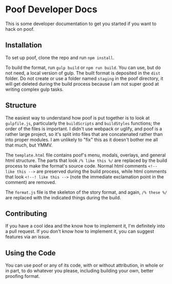 # Poof Developer Docs

This is some developer documentation to get you started if you want to hack on poof.

## Installation

To set up poof, clone the repo and run `npm install`.

To build the format, run `gulp build` or `npm run build`. You can use, but do not need, a local version of gulp. The built format is deposited in the `dist` folder. Do not create or use a folder named `staging` in the poof directory, it will get deleted during the build process because I am not super good at writing complex gulp tasks.

## Structure

The easiest way to understand how poof is put together is to look at `gulpfile.js`, particularly the `buildScripts` and `buildStyles` functions; the order of the files is important. I didn't use webpack or uglify, and poof is a rather large project, so it's split into files that are concatenated rather than into proper modules. I am unlikely to "fix" this as it doesn't bother me all that much, but YMMV.

The `template.html` file contains poof's menu, modals, overlays, and general html structure. The parts that look `/% like this %/` are replaced by the build process to make the format's source code.  Normal html comments `<!-- like this -->` are preserved during the build process, while html comments that look `<!--! like this -->` (note the immediate exclamation point in the comment) are removed.

The `format.js` file is the skeleton of the story format, and again, `/% these %/` are replaced with the indicated things during the build.

## Contributing

If you have a cool idea and the know how to implement it, I'm definitely into a pull request. If you don't know how to implement it, you can suggest features via an issue.

## Using the Code

You can use poof or any of its code, with or without attribution, in whole or in part, to do whatever you please, including building your own, better proofing format.